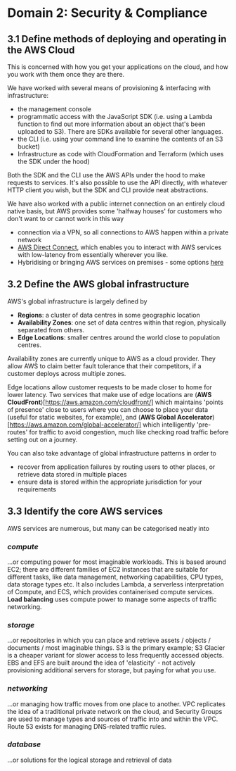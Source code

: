 # Domain 2: Security & Compliance

## 3.1 Define methods of deploying and operating in the AWS Cloud

This is concerned with how you get your applications on the cloud, and how you work with them once they are there.

We have worked with several means of provisioning & interfacing with infrastructure:

- the management console
- programmatic access with the JavaScript SDK (i.e. using a Lambda function to find out more information about an object that's been uploaded to S3). There are SDKs available for several other languages.
- the CLI (i.e. using your command line to examine the contents of an S3 bucket)
- Infrastructure as code with CloudFormation and Terraform (which uses the SDK under the hood)

Both the SDK and the CLI use the AWS APIs under the hood to make requests to services. It's also possible to use the API directly, with whatever HTTP client you wish, but the SDK and CLI provide neat abstractions.

We have also worked with a public internet connection on an entirely cloud native basis, but AWS provides some 'halfway houses' for customers who don't want to or cannot work in this way

- connection via a VPN, so all connections to AWS happen within a private network
- [AWS Direct Connect](https://aws.amazon.com/directconnect/), which enables you to interact with AWS services with low-latency from essentially wherever you like.
- Hybridising or bringing AWS services on premises - some options [here](https://aws.amazon.com/hybrid/)

## 3.2 Define the AWS global infrastructure

AWS's global infrastructure is largely defined by

- **Regions**: a cluster of data centres in some geographic location
- **Availability Zones**: one set of data centres within that region, physically separated from others.
- **Edge Locations**: smaller centres around the world close to population centres.

Availability zones are currently unique to AWS as a cloud provider. They allow AWS to claim better fault tolerance that their competitors, if a customer deploys across multiple zones.

Edge locations allow customer requests to be made closer to home for lower latency. Two services that make use of edge locations are (**AWS CloudFront**)[https://aws.amazon.com/cloudfront/] which maintains 'points of presence' close to users where you can choose to place your data (useful for static websites, for example), and (**AWS Global Accelerator**)[https://aws.amazon.com/global-accelerator/] which intelligently 'pre-routes' for traffic to avoid congestion, much like checking road traffic before setting out on a journey.

You can also take advantage of global infrastructure patterns in order to

- recover from application failures by routing users to other places, or retrieve data stored in multiple places
- ensure data is stored within the appropriate jurisdiction for your requirements

## 3.3 Identify the core AWS services

AWS services are numerous, but many can be categorised neatly into

### _compute_

...or computing power for most imaginable workloads. This is based around EC2; there are different families of EC2 instances that are suitable for different tasks, like data management, networking capabilities, CPU types, data storage types etc. It also includes Lambda, a serverless interpretation of Compute, and ECS, which provides containerised compute services. **Load balancing** uses compute power to manage some aspects of traffic networking.

### _storage_

...or repositories in which you can place and retrieve assets / objects / documents / most imaginable things. S3 is the primary example; S3 Glacier is a cheaper variant for slower access to less frequently accessed objects. EBS and EFS are built around the idea of 'elasticity' - not actively provisioning additional servers for storage, but paying for what you use.

### _networking_

...or managing how traffic moves from one place to another. VPC replicates the idea of a traditional private network on the cloud, and Security Groups are used to manage types and sources of traffic into and within the VPC. Route 53 exists for managing DNS-related traffic rules.

### _database_

...or solutions for the logical storage and retrieval of data
